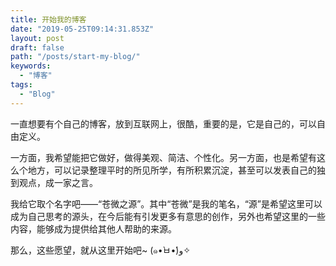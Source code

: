 ```yaml
---
title: 开始我的博客
date: "2019-05-25T09:14:31.853Z"
layout: post
draft: false
path: "/posts/start-my-blog/"
keywords:
  - "博客"
tags:
  - "Blog"
---
```


一直想要有个自己的博客，放到互联网上，很酷，重要的是，它是自己的，可以自由定义。

一方面，我希望能把它做好，做得美观、简洁、个性化。另一方面，也是希望有这么个地方，可以记录整理平时的所见所学，有所积累沉淀，甚至可以发表自己的独到观点，成一家之言。

我给它取个名字吧——“苍微之源”。其中“苍微”是我的笔名，“源”是希望这里可以成为自己思考的源头，在今后能有引发更多有意思的创作，另外也希望这里的一些内容，能够成为提供给其他人帮助的来源。

那么，这些愿望，就从这里开始吧~ (๑•̀ㅂ•́)و✧
